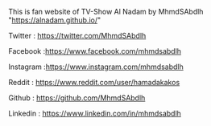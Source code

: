 This is fan website of TV-Show Al Nadam by MhmdSAbdlh "https://alnadam.github.io/"

Twitter : https://twitter.com/MhmdSAbdlh

Facebook :https://www.facebook.com/mhmdsabdlh

Instagram :https://www.instagram.com/mhmdsabdlh

Reddit : https://www.reddit.com/user/hamadakakos

Github : https://github.com/MhmdSAbdlh

Linkedin : https://www.linkedin.com/in/mhmdsabdlh
